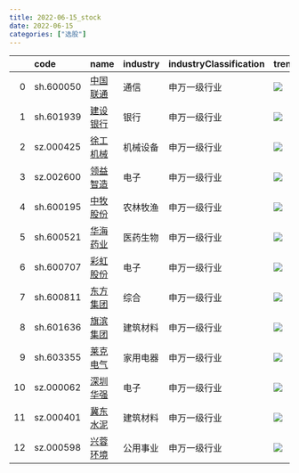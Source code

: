 ```yaml
---
title: 2022-06-15_stock
date: 2022-06-15
categories: ["选股"]
---
```

|    | code      | name                                      | industry   | industryClassification   | trend                               |
|---:|:----------|:------------------------------------------|:-----------|:-------------------------|:------------------------------------|
|  0 | sh.600050 | [中国联通](https://xueqiu.com/s/sh600050) | 通信       | 申万一级行业             | ![](/stock/2022-06-15/sh600050.png) |
|  1 | sh.601939 | [建设银行](https://xueqiu.com/s/sh601939) | 银行       | 申万一级行业             | ![](/stock/2022-06-15/sh601939.png) |
|  2 | sz.000425 | [徐工机械](https://xueqiu.com/s/sz000425) | 机械设备   | 申万一级行业             | ![](/stock/2022-06-15/sz000425.png) |
|  3 | sz.002600 | [领益智造](https://xueqiu.com/s/sz002600) | 电子       | 申万一级行业             | ![](/stock/2022-06-15/sz002600.png) |
|  4 | sh.600195 | [中牧股份](https://xueqiu.com/s/sh600195) | 农林牧渔   | 申万一级行业             | ![](/stock/2022-06-15/sh600195.png) |
|  5 | sh.600521 | [华海药业](https://xueqiu.com/s/sh600521) | 医药生物   | 申万一级行业             | ![](/stock/2022-06-15/sh600521.png) |
|  6 | sh.600707 | [彩虹股份](https://xueqiu.com/s/sh600707) | 电子       | 申万一级行业             | ![](/stock/2022-06-15/sh600707.png) |
|  7 | sh.600811 | [东方集团](https://xueqiu.com/s/sh600811) | 综合       | 申万一级行业             | ![](/stock/2022-06-15/sh600811.png) |
|  8 | sh.601636 | [旗滨集团](https://xueqiu.com/s/sh601636) | 建筑材料   | 申万一级行业             | ![](/stock/2022-06-15/sh601636.png) |
|  9 | sh.603355 | [莱克电气](https://xueqiu.com/s/sh603355) | 家用电器   | 申万一级行业             | ![](/stock/2022-06-15/sh603355.png) |
| 10 | sz.000062 | [深圳华强](https://xueqiu.com/s/sz000062) | 电子       | 申万一级行业             | ![](/stock/2022-06-15/sz000062.png) |
| 11 | sz.000401 | [冀东水泥](https://xueqiu.com/s/sz000401) | 建筑材料   | 申万一级行业             | ![](/stock/2022-06-15/sz000401.png) |
| 12 | sz.000598 | [兴蓉环境](https://xueqiu.com/s/sz000598) | 公用事业   | 申万一级行业             | ![](/stock/2022-06-15/sz000598.png) |